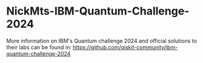 # NickMts-IBM-Quantum-Challenge-2024

More information on IBM's Quantum challenge 2024 and official solutions to their labs can be found in: https://github.com/qiskit-community/ibm-quantum-challenge-2024
